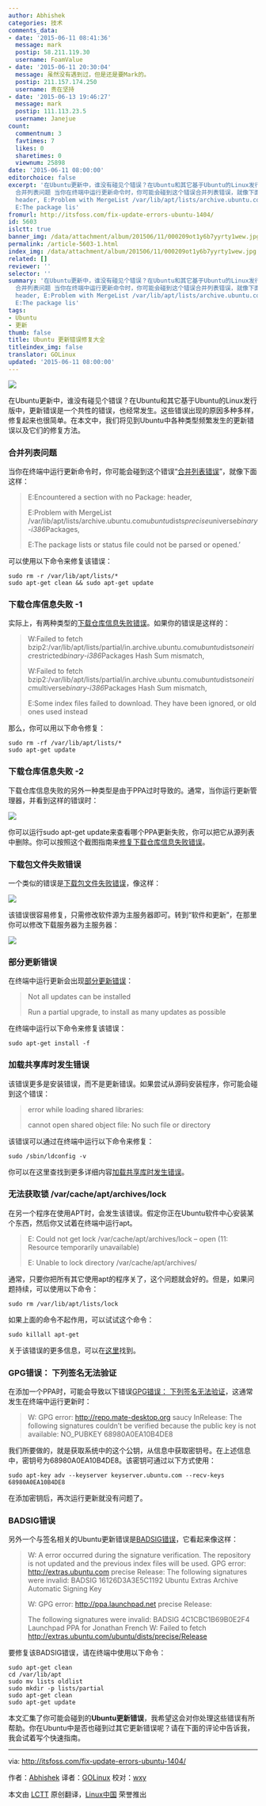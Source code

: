 ```yaml
---
author: Abhishek
categories: 技术
comments_data:
- date: '2015-06-11 08:41:36'
  message: mark
  postip: 58.211.119.30
  username: FoamValue
- date: '2015-06-11 20:30:04'
  message: 虽然没有遇到过，但是还是要Mark的。
  postip: 211.157.174.250
  username: 贵在坚持
- date: '2015-06-13 19:46:27'
  message: mark
  postip: 111.113.23.5
  username: Janejue
count:
  commentnum: 3
  favtimes: 7
  likes: 0
  sharetimes: 0
  viewnum: 25898
date: '2015-06-11 08:00:00'
editorchoice: false
excerpt: '在Ubuntu更新中，谁没有碰见个错误？在Ubuntu和其它基于Ubuntu的Linux发行版中，更新错误是一个共性的错误，也经常发生。这些错误出现的原因多种多样，修复起来也很简单。在本文中，我们将见到Ubuntu中各种类型频繁发生的更新错误以及它们的修复方法。
  合并列表问题 当你在终端中运行更新命令时，你可能会碰到这个错误合并列表错误，就像下面这样：  E:Encountered a section with no Package:
  header, E:Problem with MergeList /var/lib/apt/lists/archive.ubuntu.comubuntudistspreciseuniversebinary-i386Packages,
  E:The package lis'
fromurl: http://itsfoss.com/fix-update-errors-ubuntu-1404/
id: 5603
islctt: true
banner_img: /data/attachment/album/201506/11/000209ot1y6b7yyrty1wew.jpg
permalink: /article-5603-1.html
index_img: /data/attachment/album/201506/11/000209ot1y6b7yyrty1wew.jpg.thumb.jpg
related: []
reviewer: ''
selector: ''
summary: '在Ubuntu更新中，谁没有碰见个错误？在Ubuntu和其它基于Ubuntu的Linux发行版中，更新错误是一个共性的错误，也经常发生。这些错误出现的原因多种多样，修复起来也很简单。在本文中，我们将见到Ubuntu中各种类型频繁发生的更新错误以及它们的修复方法。
  合并列表问题 当你在终端中运行更新命令时，你可能会碰到这个错误合并列表错误，就像下面这样：  E:Encountered a section with no Package:
  header, E:Problem with MergeList /var/lib/apt/lists/archive.ubuntu.comubuntudistspreciseuniversebinary-i386Packages,
  E:The package lis'
tags:
- Ubuntu
- 更新
thumb: false
title: Ubuntu 更新错误修复大全
titleindex_img: false
translator: GOLinux
updated: '2015-06-11 08:00:00'
---
```


![](/data/attachment/album/201506/11/000209ot1y6b7yyrty1wew.jpg)


在Ubuntu更新中，谁没有碰见个错误？在Ubuntu和其它基于Ubuntu的Linux发行版中，更新错误是一个共性的错误，也经常发生。这些错误出现的原因多种多样，修复起来也很简单。在本文中，我们将见到Ubuntu中各种类型频繁发生的更新错误以及它们的修复方法。


### 合并列表问题


当你在终端中运行更新命令时，你可能会碰到这个错误“[合并列表错误](http://itsfoss.com/how-to-fix-problem-with-mergelist/)”，就像下面这样：



> 
> E:Encountered a section with no Package: header,
> 
> 
> E:Problem with MergeList /var/lib/apt/lists/archive.ubuntu.com*ubuntu*dists*precise*universe*binary-i386*Packages,
> 
> 
> E:The package lists or status file could not be parsed or opened.’
> 
> 
> 


可以使用以下命令来修复该错误：



```
sudo rm -r /var/lib/apt/lists/*
sudo apt-get clean && sudo apt-get update

```

### 下载仓库信息失败 -1


实际上，有两种类型的[下载仓库信息失败错误](http://itsfoss.com/solve-ubuntu-error-failed-to-download-repository-information-check-your-internet-connection/)。如果你的错误是这样的：



> 
> W:Failed to fetch bzip2:/var/lib/apt/lists/partial/in.archive.ubuntu.com*ubuntu*dists*oneiric*restricted*binary-i386*Packages Hash Sum mismatch,
> 
> 
> W:Failed to fetch bzip2:/var/lib/apt/lists/partial/in.archive.ubuntu.com*ubuntu*dists*oneiric*multiverse*binary-i386*Packages Hash Sum mismatch,
> 
> 
> E:Some index files failed to download. They have been ignored, or old ones used instead
> 
> 
> 


那么，你可以用以下命令修复：



```
sudo rm -rf /var/lib/apt/lists/*
sudo apt-get update

```

### 下载仓库信息失败 -2


下载仓库信息失败的另外一种类型是由于PPA过时导致的。通常，当你运行更新管理器，并看到这样的错误时：


![](/data/attachment/album/201506/11/000209ttirth77rr9iitfk.png)


你可以运行sudo apt-get update来查看哪个PPA更新失败，你可以把它从源列表中删除。你可以按照这个截图指南来[修复下载仓库信息失败错误](http://itsfoss.com/failed-to-download-repository-information-ubuntu-13-04/)。


### 下载包文件失败错误


一个类似的错误是[下载包文件失败错误](http://itsfoss.com/fix-failed-download-package-files-error-ubuntu/)，像这样：


![](/data/attachment/album/201506/11/000210yjd7ex7vvff6epse.jpg)


该错误很容易修复，只需修改软件源为主服务器即可。转到“软件和更新”，在那里你可以修改下载服务器为主服务器：


![](/data/attachment/album/201506/11/000210h0fu9fc5mu7h05p7.jpg)


### 部分更新错误


在终端中运行更新会出现[部分更新错误](http://itsfoss.com/fix-partial-upgrade-error-elementary-os-luna-quick-tip/)：



> 
> Not all updates can be installed
> 
> 
> Run a partial upgrade, to install as many updates as possible
> 
> 
> 


在终端中运行以下命令来修复该错误：



```
sudo apt-get install -f

```

### 加载共享库时发生错误


该错误更多是安装错误，而不是更新错误。如果尝试从源码安装程序，你可能会碰到这个错误：



> 
> error while loading shared libraries:
> 
> 
> cannot open shared object file: No such file or directory
> 
> 
> 


该错误可以通过在终端中运行以下命令来修复：



```
sudo /sbin/ldconfig -v

```

你可以在这里查找到更多详细内容[加载共享库时发生错误](http://itsfoss.com/solve-open-shared-object-file-quick-tip/)。


### 无法获取锁 /var/cache/apt/archives/lock


在另一个程序在使用APT时，会发生该错误。假定你正在Ubuntu软件中心安装某个东西，然后你又试着在终端中运行apt。



> 
> E: Could not get lock /var/cache/apt/archives/lock – open (11: Resource temporarily unavailable)
> 
> 
> E: Unable to lock directory /var/cache/apt/archives/
> 
> 
> 


通常，只要你把所有其它使用apt的程序关了，这个问题就会好的。但是，如果问题持续，可以使用以下命令：



```
sudo rm /var/lib/apt/lists/lock

```

如果上面的命令不起作用，可以试试这个命令：



```
sudo killall apt-get

```

关于该错误的更多信息，可以在[这里](http://itsfoss.com/fix-ubuntu-install-error/)找到。


### GPG错误： 下列签名无法验证


在添加一个PPA时，可能会导致以下错误[GPG错误： 下列签名无法验证](http://itsfoss.com/solve-gpg-error-signatures-verified-ubuntu/)，这通常发生在终端中运行更新时：



> 
> W: GPG error: <http://repo.mate-desktop.org> saucy InRelease: The following signatures couldn’t be verified because the public key is not available: NO\_PUBKEY 68980A0EA10B4DE8
> 
> 
> 


我们所要做的，就是获取系统中的这个公钥，从信息中获取密钥号。在上述信息中，密钥号为68980A0EA10B4DE8。该密钥可通过以下方式使用：



```
sudo apt-key adv --keyserver keyserver.ubuntu.com --recv-keys 68980A0EA10B4DE8

```

在添加密钥后，再次运行更新就没有问题了。


### BADSIG错误


另外一个与签名相关的Ubuntu更新错误是[BADSIG错误](http://itsfoss.com/solve-badsig-error-quick-tip/)，它看起来像这样：



> 
> W: A error occurred during the signature verification. The repository is not updated and the previous index files will be used. GPG error: <http://extras.ubuntu.com> precise Release: The following signatures were invalid: BADSIG 16126D3A3E5C1192 Ubuntu Extras Archive Automatic Signing Key
> 
> 
> W: GPG error: <http://ppa.launchpad.net> precise Release:
> 
> 
> The following signatures were invalid: BADSIG 4C1CBC1B69B0E2F4 Launchpad PPA for Jonathan French W: Failed to fetch <http://extras.ubuntu.com/ubuntu/dists/precise/Release>
> 
> 
> 


要修复该BADSIG错误，请在终端中使用以下命令：



```
sudo apt-get clean
cd /var/lib/apt
sudo mv lists oldlist
sudo mkdir -p lists/partial
sudo apt-get clean
sudo apt-get update

```

本文汇集了你可能会碰到的**Ubuntu更新错误**，我希望这会对你处理这些错误有所帮助。你在Ubuntu中是否也碰到过其它更新错误呢？请在下面的评论中告诉我，我会试着写个快速指南。




---


via: <http://itsfoss.com/fix-update-errors-ubuntu-1404/>


作者：[Abhishek](http://itsfoss.com/author/abhishek/) 译者：[GOLinux](https://github.com/GOLinux) 校对：[wxy](https://github.com/wxy)


本文由 [LCTT](https://github.com/LCTT/TranslateProject) 原创翻译，[Linux中国](https://linux.cn/) 荣誉推出